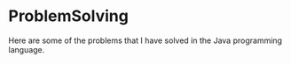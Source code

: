 # ProblemSolving
Here are some of the problems that I have solved in the Java programming language.

